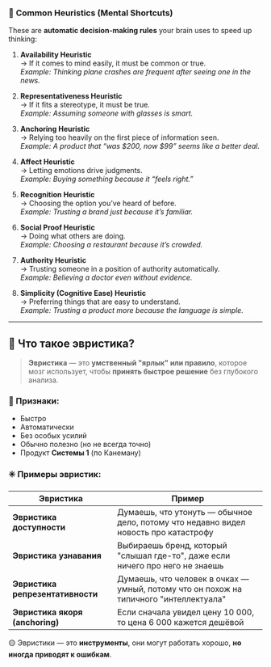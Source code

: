 ### 🧠 **Common Heuristics** (Mental Shortcuts)

These are **automatic decision-making rules** your brain uses to speed up thinking:

1. **Availability Heuristic**  
    → If it comes to mind easily, it must be common or true.  
    _Example: Thinking plane crashes are frequent after seeing one in the news._
    
2. **Representativeness Heuristic**  
    → If it fits a stereotype, it must be true.  
    _Example: Assuming someone with glasses is smart._
    
3. **Anchoring Heuristic**  
    → Relying too heavily on the first piece of information seen.  
    _Example: A product that “was $200, now $99” seems like a better deal._
    
4. **Affect Heuristic**  
    → Letting emotions drive judgments.  
    _Example: Buying something because it “feels right.”_
    
5. **Recognition Heuristic**  
    → Choosing the option you’ve heard of before.  
    _Example: Trusting a brand just because it’s familiar._
    
6. **Social Proof Heuristic**  
    → Doing what others are doing.  
    _Example: Choosing a restaurant because it’s crowded._
    
7. **Authority Heuristic**  
    → Trusting someone in a position of authority automatically.  
    _Example: Believing a doctor even without evidence._
    
8. **Simplicity (Cognitive Ease) Heuristic**  
    → Preferring things that are easy to understand.  
    _Example: Trusting a product more because the language is simple._


---

## 🧠 Что такое **эвристика**?

> **Эвристика** — это **умственный "ярлык" или правило**, которое мозг использует, чтобы **принять быстрое решение** без глубокого анализа.

### 📌 Признаки:

- Быстро
- Автоматически
- Без особых усилий
- Обычно полезно (но не всегда точно)
- Продукт **Системы 1** (по Канеману)

### ✳️ Примеры эвристик:

|Эвристика|Пример|
|---|---|
|**Эвристика доступности**|Думаешь, что утонуть — обычное дело, потому что недавно видел новость про катастрофу|
|**Эвристика узнавания**|Выбираешь бренд, который "слышал где-то", даже если ничего про него не знаешь|
|**Эвристика репрезентативности**|Думаешь, что человек в очках — умный, потому что он похож на типичного "интеллектуала"|
|**Эвристика якоря (anchoring)**|Если сначала увидел цену 10 000, то цена 6 000 кажется дешёвой|

🟡 Эвристики — это **инструменты**, они могут работать хорошо, **но иногда приводят к ошибкам**.
